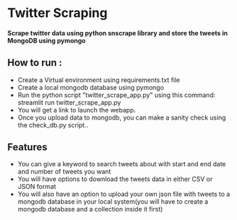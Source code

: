 # Twitter Scraping 
#### Scrape twitter data using python snscrape library and store the tweets in MongoDB using pymongo
## How to run :
- Create a Virtual environment using requirements.txt file
- Create a local mongodb database using pymongo
- Run the python script "twitter_scrape_app.py" using this command: streamlit run twitter_scrape_app.py
- You will get a link to launch the webapp.
- Once you upload data to mongodb, you can make a sanity check using the check_db.py script..

## Features

- You can give a keyword to search tweets about with start and end date and number of tweets you want
- You will have options to download the tweets data in either CSV or JSON format
- You will also have an option to upload your own json file with tweets to a mongodb database in your local system(you will have to create a mongodb database and a collection inside it first)
